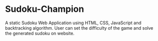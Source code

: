# Sudoku-Champion
A static Sudoku Web Application using HTML, CSS, JavaScript and backtracking algorithm. User can set the difficulty of the game and solve the generated sudoku on website.
